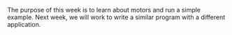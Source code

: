 The purpose of this week is to learn about motors and run a simple example. Next week, we will work to write a similar program with a different application.   
